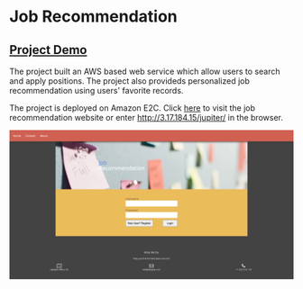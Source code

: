 # Job Recommendation

## [Project Demo](https://drive.google.com/file/d/19m4KbNGfyMGQEl9sqUKr90rtYFp4q6-h/view?usp=sharing)


The project built an AWS based web service which allow users to search and apply positions. The project also provideds personalized job recommendation using users' favorite records.

The project is deployed on Amazon E2C. Click [here](http://3.17.184.15/jupiter/) to visit the job recommendation website or enter http://3.17.184.15/jupiter/ in the browser.

<img src=./figures/interface.png width="750"/>
